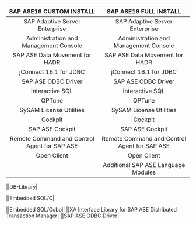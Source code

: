 
|SAP ASE16 CUSTOM INSTALL|SAP ASE16 FULL INSTALL|
|:----------------------:|:--------------------:|
|SAP Adaptive Server Enterprise|SAP Adaptive Server Enterprise|
|Administration and Management Console|Administration and Management Console|
|SAP ASE Data Movement for HADR|SAP ASE Data Movement for HADR|
|jConnect 16.1 for JDBC|jConnect 16.1 for JDBC|
|SAP ASE ODBC Driver|SAP ASE ODBC Driver|
|Interactive SQL|Interactive SQL|
|QPTune|QPTune|
|SySAM License Utilities|SySAM License Utilities|
|Cockpit|Cockpit|
|SAP ASE Cockpit|SAP ASE Cockpit|
|Remote Command and Control Agent for SAP ASE|Remote Command and Control Agent for SAP ASE|
|Open Client|Open Client|
||Additional SAP ASE Language Modules|



||DB-Library|

||Embedded SQL/C|

||Embedded SQL/Cobol|
||XA Interface Library for SAP ASE Distributed Transaction Manager|
||SAP ASE ODBC Driver|

